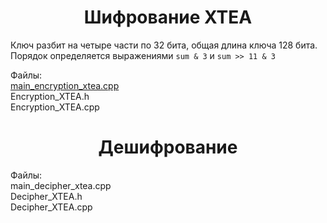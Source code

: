 <h1 align="center">Шифрование XTEA</h1>

Ключ разбит на четыре части по 32 бита, общая длина ключа 128 бита. Порядок определяется выражениями `sum & 3` и  `sum >> 11 & 3`

Файлы:
<br/>[main_encryption_xtea.cpp](main_encryption_xtea.cpp "main_encryption_xtea.cpp")
<br/>Encryption_XTEA.h
<br/>Encryption_XTEA.cpp


<h1 align="center">Дешифрование</h1>

Файлы:
<br/>main_decipher_xtea.cpp
<br/>Decipher_XTEA.h
<br/>Decipher_XTEA.cpp
